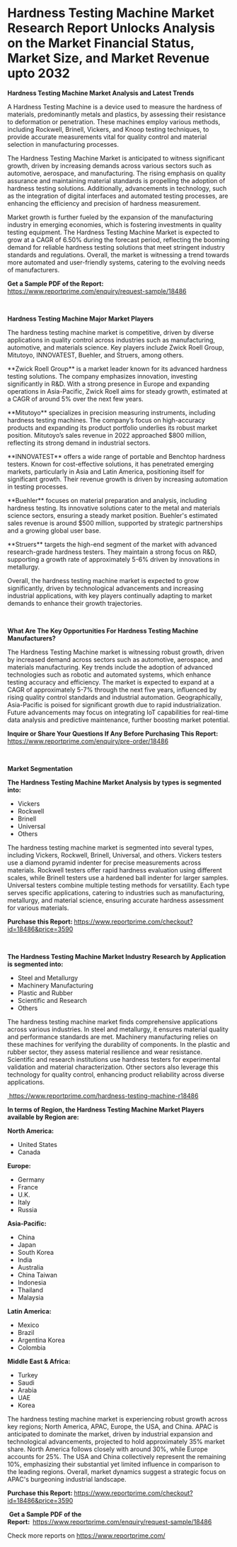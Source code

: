 <p><h1>Hardness Testing Machine Market Research Report Unlocks Analysis on the Market Financial Status, Market Size, and Market Revenue upto 2032</h1></p><p><strong>Hardness Testing Machine Market Analysis and Latest Trends</strong></p>
<p><p>A Hardness Testing Machine is a device used to measure the hardness of materials, predominantly metals and plastics, by assessing their resistance to deformation or penetration. These machines employ various methods, including Rockwell, Brinell, Vickers, and Knoop testing techniques, to provide accurate measurements vital for quality control and material selection in manufacturing processes. </p><p>The Hardness Testing Machine Market is anticipated to witness significant growth, driven by increasing demands across various sectors such as automotive, aerospace, and manufacturing. The rising emphasis on quality assurance and maintaining material standards is propelling the adoption of hardness testing solutions. Additionally, advancements in technology, such as the integration of digital interfaces and automated testing processes, are enhancing the efficiency and precision of hardness measurement.</p><p>Market growth is further fueled by the expansion of the manufacturing industry in emerging economies, which is fostering investments in quality testing equipment. The Hardness Testing Machine Market is expected to grow at a CAGR of 6.50% during the forecast period, reflecting the booming demand for reliable hardness testing solutions that meet stringent industry standards and regulations. Overall, the market is witnessing a trend towards more automated and user-friendly systems, catering to the evolving needs of manufacturers.</p></p>
<p><strong>Get a Sample PDF of the Report:&nbsp;</strong> <a href="https://www.reportprime.com/enquiry/request-sample/18486?utm_campaign=2820&utm_medium=2&utm_source=Github&utm_content=ia&utm_term=19032025&utm_id=hardness-testing-machine">https://www.reportprime.com/enquiry/request-sample/18486</a></p>
<p>&nbsp;</p>
<p><strong>Hardness Testing Machine Major Market Players</strong></p>
<p><p>The hardness testing machine market is competitive, driven by diverse applications in quality control across industries such as manufacturing, automotive, and materials science. Key players include Zwick Roell Group, Mitutoyo, INNOVATEST, Buehler, and Struers, among others.</p><p>**Zwick Roell Group** is a market leader known for its advanced hardness testing solutions. The company emphasizes innovation, investing significantly in R&D. With a strong presence in Europe and expanding operations in Asia-Pacific, Zwick Roell aims for steady growth, estimated at a CAGR of around 5% over the next few years.</p><p>**Mitutoyo** specializes in precision measuring instruments, including hardness testing machines. The company’s focus on high-accuracy products and expanding its product portfolio underlies its robust market position. Mitutoyo’s sales revenue in 2022 approached $800 million, reflecting its strong demand in industrial sectors.</p><p>**INNOVATEST** offers a wide range of portable and Benchtop hardness testers. Known for cost-effective solutions, it has penetrated emerging markets, particularly in Asia and Latin America, positioning itself for significant growth. Their revenue growth is driven by increasing automation in testing processes.</p><p>**Buehler** focuses on material preparation and analysis, including hardness testing. Its innovative solutions cater to the metal and materials science sectors, ensuring a steady market position. Buehler's estimated sales revenue is around $500 million, supported by strategic partnerships and a growing global user base.</p><p>**Struers** targets the high-end segment of the market with advanced research-grade hardness testers. They maintain a strong focus on R&D, supporting a growth rate of approximately 5-6% driven by innovations in metallurgy.</p><p>Overall, the hardness testing machine market is expected to grow significantly, driven by technological advancements and increasing industrial applications, with key players continually adapting to market demands to enhance their growth trajectories.</p></p>
<p>&nbsp;</p>
<p><strong>What Are The Key Opportunities For Hardness Testing Machine Manufacturers?</strong></p>
<p><p>The Hardness Testing Machine market is witnessing robust growth, driven by increased demand across sectors such as automotive, aerospace, and materials manufacturing. Key trends include the adoption of advanced technologies such as robotic and automated systems, which enhance testing accuracy and efficiency. The market is expected to expand at a CAGR of approximately 5-7% through the next five years, influenced by rising quality control standards and industrial automation. Geographically, Asia-Pacific is poised for significant growth due to rapid industrialization. Future advancements may focus on integrating IoT capabilities for real-time data analysis and predictive maintenance, further boosting market potential.</p></p>
<p><strong>Inquire or Share Your Questions If Any Before Purchasing This Report:</strong> <a href="https://www.reportprime.com/enquiry/pre-order/18486?utm_campaign=2820&utm_medium=2&utm_source=Github&utm_content=ia&utm_term=19032025&utm_id=hardness-testing-machine">https://www.reportprime.com/enquiry/pre-order/18486</a></p>
<p>&nbsp;</p>
<p><strong>Market Segmentation</strong></p>
<p><strong>The Hardness Testing Machine Market Analysis by types is segmented into:</strong></p>
<p><ul><li>Vickers</li><li>Rockwell</li><li>Brinell</li><li>Universal</li><li>Others</li></ul></p>
<p><p>The hardness testing machine market is segmented into several types, including Vickers, Rockwell, Brinell, Universal, and others. Vickers testers use a diamond pyramid indenter for precise measurements across materials. Rockwell testers offer rapid hardness evaluation using different scales, while Brinell testers use a hardened ball indenter for larger samples. Universal testers combine multiple testing methods for versatility. Each type serves specific applications, catering to industries such as manufacturing, metallurgy, and material science, ensuring accurate hardness assessment for various materials.</p></p>
<p><strong>Purchase this Report:&nbsp;</strong><a href="https://www.reportprime.com/checkout?id=18486&price=3590&utm_campaign=2820&utm_medium=2&utm_source=Github&utm_content=ia&utm_term=19032025&utm_id=hardness-testing-machine">https://www.reportprime.com/checkout?id=18486&price=3590</a></p>
<p>&nbsp;</p>
<p><strong>The Hardness Testing Machine Market Industry Research by Application is segmented into:</strong></p>
<p><ul><li>Steel and Metallurgy</li><li>Machinery Manufacturing</li><li>Plastic and Rubber</li><li>Scientific and Research</li><li>Others</li></ul></p>
<p><p>The hardness testing machine market finds comprehensive applications across various industries. In steel and metallurgy, it ensures material quality and performance standards are met. Machinery manufacturing relies on these machines for verifying the durability of components. In the plastic and rubber sector, they assess material resilience and wear resistance. Scientific and research institutions use hardness testers for experimental validation and material characterization. Other sectors also leverage this technology for quality control, enhancing product reliability across diverse applications.</p></p>
<p><a href="https://www.reportprime.com/hardness-testing-machine-r18486?utm_campaign=2820&utm_medium=2&utm_source=Github&utm_content=ia&utm_term=19032025&utm_id=hardness-testing-machine">&nbsp;https://www.reportprime.com/hardness-testing-machine-r18486</a></p>
<p><strong>In terms of Region, the Hardness Testing Machine Market Players available by Region are:</strong></p>
<p>
    <p> <strong> North America: </strong>
        <ul>
            <li>United States</li>
            <li>Canada</li>
        </ul>
        </p> 
    <p> <strong> Europe: </strong>
        <ul>
            <li>Germany</li>
            <li>France</li>
            <li>U.K.</li>
            <li>Italy</li>
            <li>Russia</li>
        </ul>
        </p> 
    <p> <strong> Asia-Pacific: </strong>
        <ul>
            <li>China</li>
            <li>Japan</li>
            <li>South Korea</li>
            <li>India</li>
            <li>Australia</li>
            <li>China Taiwan</li>
            <li>Indonesia</li>
            <li>Thailand</li>
            <li>Malaysia</li>
        </ul>
        </p> 
    <p> <strong> Latin America: </strong>
        <ul>
            <li>Mexico</li>
            <li>Brazil</li>
            <li>Argentina Korea</li>
            <li>Colombia</li>
        </ul>
        </p> 
    <p> <strong> Middle East & Africa: </strong>
        <ul>
            <li>Turkey</li>
            <li>Saudi</li>
            <li>Arabia</li>
            <li>UAE</li>
            <li>Korea</li>
        </ul>
    </p>
    </p>
<p><p>The hardness testing machine market is experiencing robust growth across key regions; North America, APAC, Europe, the USA, and China. APAC is anticipated to dominate the market, driven by industrial expansion and technological advancements, projected to hold approximately 35% market share. North America follows closely with around 30%, while Europe accounts for 25%. The USA and China collectively represent the remaining 10%, emphasizing their substantial yet limited influence in comparison to the leading regions. Overall, market dynamics suggest a strategic focus on APAC's burgeoning industrial landscape.</p></p>
<p><strong>Purchase this Report: </strong><a href="https://www.reportprime.com/checkout?id=18486&price=3590&utm_campaign=2820&utm_medium=2&utm_source=Github&utm_content=ia&utm_term=19032025&utm_id=hardness-testing-machine">https://www.reportprime.com/checkout?id=18486&price=3590</a></p>
<p>&nbsp;<strong>Get a Sample PDF of the Report:&nbsp;&nbsp;</strong><a href="https://www.reportprime.com/enquiry/request-sample/18486?utm_campaign=2820&utm_medium=2&utm_source=Github&utm_content=ia&utm_term=19032025&utm_id=hardness-testing-machine">https://www.reportprime.com/enquiry/request-sample/18486</a></p>
<p><strong></strong></p>
<p>Check more reports on <a href="https://www.reportprime.com/?utm_campaign=2820&utm_medium=2&utm_source=Github&utm_content=ia&utm_term=19032025&utm_id=hardness-testing-machine">https://www.reportprime.com/</a></p>